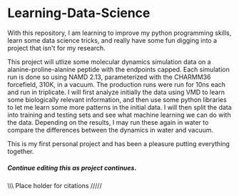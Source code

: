 # Learning-Data-Science

With this repository, I am learning to improve my python programming skills, learn some data science tricks, and really have some fun digging into a project that isn't for my research. 

This project will utlize some molecular dynamics simulation data on a alanine-proline-alanine peptide with the endpoints capped. Each simulation run is done so using NAMD 2.13, parameterized with the CHARMM36 forcefield, 310K, in a vacuum. The production runs were run for 10ns each and run in triplicate. I will first analyze initially the data using VMD to learn some biologically relevant information, and then use some python libraries to let me learn some more patterns in the initial data. I will then split the data into training and testing sets and see what machine learning we can do with the data. Depending on the results, I may run these again in water to compare the differences between the dynamics in water and vacuum.

This is my first personal project and has been a pleasure putting everything together. 

##### Continue editing this as project continues. #####

\\\\\ Place holder for citations /////
